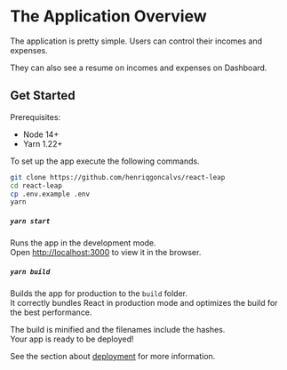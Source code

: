 # The Application Overview

The application is pretty simple. Users can control their incomes and expenses.

They can also see a resume on incomes and expenses on Dashboard.

## Get Started

Prerequisites:

- Node 14+
- Yarn 1.22+

To set up the app execute the following commands.

```bash
git clone https://github.com/henriqgoncalvs/react-leap
cd react-leap
cp .env.example .env
yarn
```

##### `yarn start`

Runs the app in the development mode.\
Open [http://localhost:3000](http://localhost:3000) to view it in the browser.

##### `yarn build`

Builds the app for production to the `build` folder.\
It correctly bundles React in production mode and optimizes the build for the best performance.

The build is minified and the filenames include the hashes.\
Your app is ready to be deployed!

See the section about [deployment](https://facebook.github.io/create-react-app/docs/deployment) for more information.
